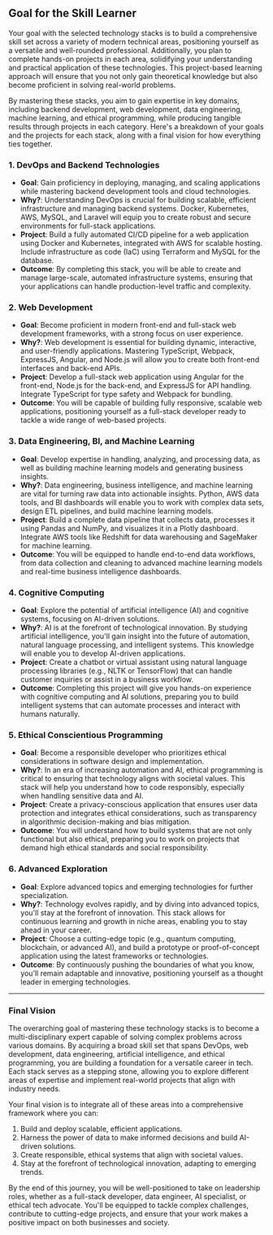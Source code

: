 ## Goal for the Skill Learner

Your goal with the selected technology stacks is to build a comprehensive skill set across a variety of modern technical areas, positioning yourself as a versatile and well-rounded professional. Additionally, you plan to complete hands-on projects in each area, solidifying your understanding and practical application of these technologies. This project-based learning approach will ensure that you not only gain theoretical knowledge but also become proficient in solving real-world problems.

By mastering these stacks, you aim to gain expertise in key domains, including backend development, web development, data engineering, machine learning, and ethical programming, while producing tangible results through projects in each category. Here's a breakdown of your goals and the projects for each stack, along with a final vision for how everything ties together.

### 1. **DevOps and Backend Technologies**

- **Goal**: Gain proficiency in deploying, managing, and scaling applications while mastering backend development tools and cloud technologies.
- **Why?**: Understanding DevOps is crucial for building scalable, efficient infrastructure and managing backend systems. Docker, Kubernetes, AWS, MySQL, and Laravel will equip you to create robust and secure environments for full-stack applications.
- **Project**: Build a fully automated CI/CD pipeline for a web application using Docker and Kubernetes, integrated with AWS for scalable hosting. Include infrastructure as code (IaC) using Terraform and MySQL for the database.
- **Outcome**: By completing this stack, you will be able to create and manage large-scale, automated infrastructure systems, ensuring that your applications can handle production-level traffic and complexity.

### 2. **Web Development**

- **Goal**: Become proficient in modern front-end and full-stack web development frameworks, with a strong focus on user experience.
- **Why?**: Web development is essential for building dynamic, interactive, and user-friendly applications. Mastering TypeScript, Webpack, ExpressJS, Angular, and Node.js will allow you to create both front-end interfaces and back-end APIs.
- **Project**: Develop a full-stack web application using Angular for the front-end, Node.js for the back-end, and ExpressJS for API handling. Integrate TypeScript for type safety and Webpack for bundling.
- **Outcome**: You will be capable of building fully responsive, scalable web applications, positioning yourself as a full-stack developer ready to tackle a wide range of web-based projects.

### 3. **Data Engineering, BI, and Machine Learning**

- **Goal**: Develop expertise in handling, analyzing, and processing data, as well as building machine learning models and generating business insights.
- **Why?**: Data engineering, business intelligence, and machine learning are vital for turning raw data into actionable insights. Python, AWS data tools, and BI dashboards will enable you to work with complex data sets, design ETL pipelines, and build machine learning models.
- **Project**: Build a complete data pipeline that collects data, processes it using Pandas and NumPy, and visualizes it in a Plotly dashboard. Integrate AWS tools like Redshift for data warehousing and SageMaker for machine learning.
- **Outcome**: You will be equipped to handle end-to-end data workflows, from data collection and cleaning to advanced machine learning models and real-time business intelligence dashboards.

### 4. **Cognitive Computing**

- **Goal**: Explore the potential of artificial intelligence (AI) and cognitive systems, focusing on AI-driven solutions.
- **Why?**: AI is at the forefront of technological innovation. By studying artificial intelligence, you'll gain insight into the future of automation, natural language processing, and intelligent systems. This knowledge will enable you to develop AI-driven applications.
- **Project**: Create a chatbot or virtual assistant using natural language processing libraries (e.g., NLTK or TensorFlow) that can handle customer inquiries or assist in a business workflow.
- **Outcome**: Completing this project will give you hands-on experience with cognitive computing and AI solutions, preparing you to build intelligent systems that can automate processes and interact with humans naturally.

### 5. **Ethical Conscientious Programming**

- **Goal**: Become a responsible developer who prioritizes ethical considerations in software design and implementation.
- **Why?**: In an era of increasing automation and AI, ethical programming is critical to ensuring that technology aligns with societal values. This stack will help you understand how to code responsibly, especially when handling sensitive data and AI.
- **Project**: Create a privacy-conscious application that ensures user data protection and integrates ethical considerations, such as transparency in algorithmic decision-making and bias mitigation.
- **Outcome**: You will understand how to build systems that are not only functional but also ethical, preparing you to work on projects that demand high ethical standards and social responsibility.

### 6. **Advanced Exploration**

- **Goal**: Explore advanced topics and emerging technologies for further specialization.
- **Why?**: Technology evolves rapidly, and by diving into advanced topics, you'll stay at the forefront of innovation. This stack allows for continuous learning and growth in niche areas, enabling you to stay ahead in your career.
- **Project**: Choose a cutting-edge topic (e.g., quantum computing, blockchain, or advanced AI), and build a prototype or proof-of-concept application using the latest frameworks or technologies.
- **Outcome**: By continuously pushing the boundaries of what you know, you’ll remain adaptable and innovative, positioning yourself as a thought leader in emerging technologies.

---

### **Final Vision**

The overarching goal of mastering these technology stacks is to become a multi-disciplinary expert capable of solving complex problems across various domains. By acquiring a broad skill set that spans DevOps, web development, data engineering, artificial intelligence, and ethical programming, you are building a foundation for a versatile career in tech. Each stack serves as a stepping stone, allowing you to explore different areas of expertise and implement real-world projects that align with industry needs.

Your final vision is to integrate all of these areas into a comprehensive framework where you can:

1. Build and deploy scalable, efficient applications.
2. Harness the power of data to make informed decisions and build AI-driven solutions.
3. Create responsible, ethical systems that align with societal values.
4. Stay at the forefront of technological innovation, adapting to emerging trends.

By the end of this journey, you will be well-positioned to take on leadership roles, whether as a full-stack developer, data engineer, AI specialist, or ethical tech advocate. You'll be equipped to tackle complex challenges, contribute to cutting-edge projects, and ensure that your work makes a positive impact on both businesses and society.
